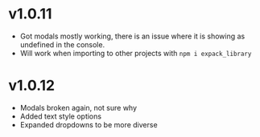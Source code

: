 # v1.0.11
- Got modals mostly working, there is an issue where it is showing as undefined in the console.
- Will work when importing to other projects with `npm i expack_library`

# v1.0.12
- Modals broken again, not sure why
- Added text style options 
- Expanded dropdowns to be more diverse